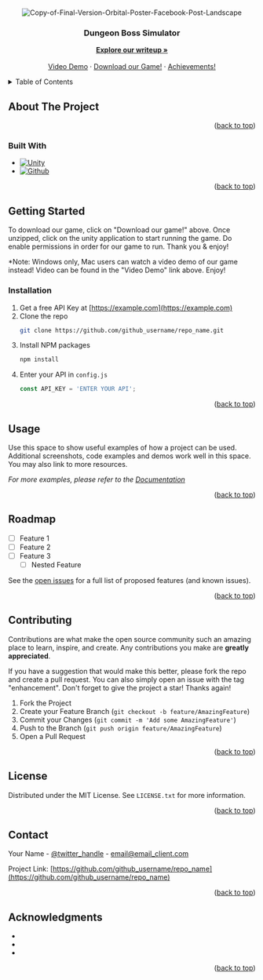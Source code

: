 <a name="readme-top"></a>
<!-- PROJECT LOGO -->
<br />
<div align="center">
    <img src="https://i.ibb.co/mJZtZ3P/Copy-of-Final-Version-Orbital-Poster-Facebook-Post-Landscape.png" alt="Copy-of-Final-Version-Orbital-Poster-Facebook-Post-Landscape" border="0"></a><br /><a target='_blank' href='https://emoticoncentral.com/category/peep'" alt="Logo" width="80" height="80">
  </a>
  
<h3 align="center">Dungeon Boss Simulator</h3>

  <p align="center">
    <a href= https://docs.google.com/document/d/1p9ugRwdxi4-ltKxZ1C6GcVTMZsNfx1ONNnguiXJrqAk/edit ><strong>Explore our writeup »</strong></a>
    <br />
    <br />
    <a href= https://drive.google.com/file/d/1VKDLB0IoNW_nVTbYRPzEfEYGARtZg2Yt/view?usp=sharing >Video Demo</a>
    ·
    <a href= https://drive.google.com/file/d/1i0FRo90DiDIx4l728VzAhJP6x3vmLDX2/view?usp=sharing >Download our Game!</a>
    ·
    <a href= https://credentials.nus.edu.sg/0e1e60fb-c4c4-4242-b4b6-8448ce5fc1f9 >Achievements! </a>
  </p>
</div>



<!-- TABLE OF CONTENTS -->
<details>
  <summary>Table of Contents</summary>
  <ol>
    <li>
      <a href="#about-the-project">About The Project</a>
        <li><a href="#built-with">Built With</a></li>
    </li>
        <li><a href="#installation">Installation</a></li>
    <li><a href="#roadmap">Roadmap</a></li>
    <li><a href="#contributing">Contributing</a></li>
    <li><a href="#contact">Contact</a></li>
    <li><a href="#acknowledgments">Acknowledgments</a></li>
  </ol>
</details>

<!-- ABOUT THE PROJECT -->
## About The Project
<p align="right">(<a href="#readme-top">back to top</a>)</p>

### Built With
* [![Unity][Unity.js]][Unity-url]
* [![Github][Github.js]][Github-url]
  
<p align="right">(<a href="#readme-top">back to top</a>)</p>



<!-- GETTING STARTED -->
## Getting Started

To download our game, click on "Download our game!" above. Once unzipped, click on the unity application to start running the game. Do enable permissions in order for our game to run. Thank you & enjoy!

*Note: Windows only, Mac users can watch a video demo of our game instead! Video can be found in the "Video Demo" link above. Enjoy!

### Installation

1. Get a free API Key at [https://example.com](https://example.com)
2. Clone the repo
   ```sh
   git clone https://github.com/github_username/repo_name.git
   ```
3. Install NPM packages
   ```sh
   npm install
   ```
4. Enter your API in `config.js`
   ```js
   const API_KEY = 'ENTER YOUR API';
   ```

<p align="right">(<a href="#readme-top">back to top</a>)</p>



<!-- USAGE EXAMPLES -->
## Usage

Use this space to show useful examples of how a project can be used. Additional screenshots, code examples and demos work well in this space. You may also link to more resources.

_For more examples, please refer to the [Documentation](https://example.com)_

<p align="right">(<a href="#readme-top">back to top</a>)</p>



<!-- ROADMAP -->
## Roadmap

- [ ] Feature 1
- [ ] Feature 2
- [ ] Feature 3
    - [ ] Nested Feature

See the [open issues](https://github.com/github_username/repo_name/issues) for a full list of proposed features (and known issues).

<p align="right">(<a href="#readme-top">back to top</a>)</p>



<!-- CONTRIBUTING -->
## Contributing

Contributions are what make the open source community such an amazing place to learn, inspire, and create. Any contributions you make are **greatly appreciated**.

If you have a suggestion that would make this better, please fork the repo and create a pull request. You can also simply open an issue with the tag "enhancement".
Don't forget to give the project a star! Thanks again!

1. Fork the Project
2. Create your Feature Branch (`git checkout -b feature/AmazingFeature`)
3. Commit your Changes (`git commit -m 'Add some AmazingFeature'`)
4. Push to the Branch (`git push origin feature/AmazingFeature`)
5. Open a Pull Request

<p align="right">(<a href="#readme-top">back to top</a>)</p>



<!-- LICENSE -->
## License

Distributed under the MIT License. See `LICENSE.txt` for more information.

<p align="right">(<a href="#readme-top">back to top</a>)</p>



<!-- CONTACT -->
## Contact

Your Name - [@twitter_handle](https://twitter.com/twitter_handle) - email@email_client.com

Project Link: [https://github.com/github_username/repo_name](https://github.com/github_username/repo_name)

<p align="right">(<a href="#readme-top">back to top</a>)</p>



<!-- ACKNOWLEDGMENTS -->
## Acknowledgments

* []()
* []()
* []()

<p align="right">(<a href="#readme-top">back to top</a>)</p>



<!-- MARKDOWN LINKS & IMAGES -->
<!-- https://www.markdownguide.org/basic-syntax/#reference-style-links -->
[contributors-shield]: [https://img.shields.io/github/contributors/othneildrew/Best-README-Template.svg?style=for-the-badge]
[contributors-url]: https://github.com/teoks0199/DungeonBossSimulator
[forks-shield]: https://img.shields.io/github/forks/github_username/repo_name.svg?style=for-the-badge
[forks-url]: https://github.com/github_username/repo_name/network/members
[stars-shield]: https://img.shields.io/github/stars/github_username/repo_name.svg?style=for-the-badge
[stars-url]: https://github.com/github_username/repo_name/stargazers
[issues-shield]: https://img.shields.io/github/issues/github_username/repo_name.svg?style=for-the-badge
[issues-url]: https://github.com/github_username/repo_name/issues
[license-shield]: https://img.shields.io/github/license/github_username/repo_name.svg?style=for-the-badge
[license-url]: https://github.com/github_username/repo_name/blob/master/LICENSE.txt
[linkedin-shield]: https://img.shields.io/badge/-LinkedIn-black.svg?style=for-the-badge&logo=linkedin&colorB=555
[linkedin-url]: https://www.linkedin.com/in/keith-teo-395f/
[product-screenshot]: images/screenshot.png
[Unity.js]: https://img.shields.io/badge/Unity-100000?style=for-the-badge&logo=unity&logoColor=white
[Unity-url]: https://www.unity.com
[Github.js]: https://img.shields.io/badge/GitHub-100000?style=for-the-badge&logo=github&logoColor=white
[Github-url]: https://www.github.com
